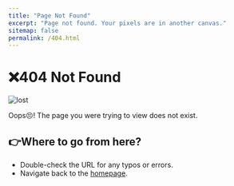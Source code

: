 ```yaml
---
title: "Page Not Found"
excerpt: "Page not found. Your pixels are in another canvas."
sitemap: false
permalink: /404.html
---
```


# ❌404 Not Found

![lost](https://media1.tenor.com/m/GopcJIF_Y98AAAAC/lost-kermit.gif)

Oops😣! The page you were trying to view does not exist.

## 👉Where to go from here?

- Double-check the URL for any typos or errors.
- Navigate back to the [homepage](https://heyyoungsoul.github.io).
